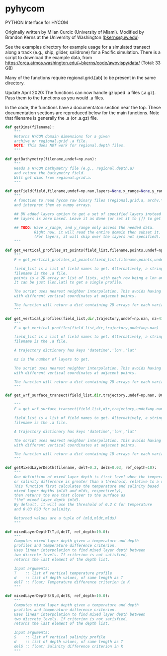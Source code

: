 # pyhycom
PYTHON Interface for HYCOM

Originally written by Milan Curcic (University of Miami).
Modified by Brandon Kerns at the University of Washington (bkerns@uw.edu)

See the examples directory for example usage for a simulated transect
along a track (e.g., ship, glider, saildrone) for a Pacific simulation.
There is a script to download the example data, from
https://orca.atmos.washington.edu/~bkerns/code/awovispy/data/
(Total: 33 GB)

Many of the functions require regional.grid.[ab] to be present
in the same directory.

Update April 2020: The functions can now handle gzipped .a files (.a.gz).
Pass them to the functions as you would .a files.

In the code, the functions have a documentaton section near the top.
These documentation sections are reproduced below for the main functions.
Note that filename is generally the .a (or .a.gz) file.

```Python
def getDims(filename):
    """
    Returns HYCOM domain dimensions for a given
    archive or regional.grid .a file.
    NOTE: This does NOT work for regional.depth files.
    """
```

```Python
def getBathymetry(filename,undef=np.nan):
    """
    Reads a HYCOM bathymetry file (e.g., regional.depth.a)
    and return the bathymetry field.
    Will get dims from regional.grid.a.
    """
```

```Python
def getField(field,filename,undef=np.nan,layers=None,x_range=None,y_range=None):
    """
    A function to read hycom raw binary files (regional.grid.a, archv.*.a and forcing.*.a supported),
    and interpret them as numpy arrays.

    ## BK added layers option to get a set of specified layers instead of the full file.
    ## layers is zero based. Leave it as None (or set it to []) to get all layers.

    ## TODO: Have x_range, and y_range only access the needed data.
             Right now, it will read the entire domain then subset it.
             (For layers, it will skip over the layers not specified).
    """
```

```Python
def get_vertical_profiles_at_points(field_list,filename,points,undef=np.nan):
    """
    F = get_vertical_profiles_at_points(field_list,filename,points,undef=np.nan)

    field_list is a list of field names to get. Alternatively, a string with a single field name.
    filename is the .a file.
    points is a 2D array or list of lists, with each row being a lon and lat.
    It can be just [lon,lat] to get a single profile.

    The script uses nearest neighbor interpolation. This avoids having to deal
    with different vertical coordinates at adjacent points.

    The function will return a dict containing 2D arrays for each variable.
    """
```

```Python
def get_vertical_profiles(field_list,dir,trajectory,undef=np.nan, nz=41, atm_fields=None):
    """
    F = get_vertical_profiles(field_list,dir,trajectory,undef=np.nan)

    field_list is a list of field names to get. Alternatively, a string with a single field name.
    filename is the .a file.

    A trajectory dictionary has keys 'datetime','lon','lat'

    nz is the number of layers to get.

    The script uses nearest neighbor interpolation. This avoids having to deal
    with different vertical coordinates at adjacent points.

    The function will return a dict containing 2D arrays for each variable.
    """
```

```Python
def get_wrf_surface_transect(field_list,dir,trajectory,undef=np.nan, DOM='d01'):

    """
    F = get_wrf_surface_transect(field_list,dir,trajectory,undef=np.nan)

    field_list is a list of field names to get. Alternatively, a string with a single field name.
    filename is the .a file.

    A trajectory dictionary has keys 'datetime','lon','lat'

    The script uses nearest neighbor interpolation. This avoids having to deal
    with different vertical coordinates at adjacent points.

    The function will return a dict containing 1D arrays for each variable.
    """
```

```Python
def getMixedLayerDepth(filename, delT=0.2, delS=0.03, ref_depth=10):
    """
    One definition of mixed layer depth is first level when the temperature
    or salinity difference is greater than a threshold, relative to a reference depth.
    This function first calculates the temperature and salinity based
    mixed layer depths (mldt and mlds, respectively),
    then returns the one that closer to the surface as
    "the" mixed layer depth (mld).
    By default, it will use the threshold of 0.2 C for temperature
    and 0.03 PSU for salinity.

    Returned values are a tuple of (mld,mldt,mlds)
    """
```

```Python
def mixedLayerDepthT(T,d,delT, ref_depth=10.0):
    """
    Computes mixed layer depth given a temperature and depth
    profiles and temperature difference criterion.
    Uses linear interpolation to find mixed layer depth between
    two discrete levels. If criterion is not satisfied,
    returns the last element of the depth list.

    Input arguments:
    T    :: list of vertical temperature profile
    d    :: list of depth values, of same length as T
    delT :: float; Temperature difference criterion in K
    """
```

```Python
def mixedLayerDepthS(S,d,delS, ref_depth=10.0):
    """
    Computes mixed layer depth given a temperature and depth
    profiles and temperature difference criterion.
    Uses linear interpolation to find mixed layer depth between
    two discrete levels. If criterion is not satisfied,
    returns the last element of the depth list.

    Input arguments:
    S    :: list of vertical salinity profile
    d    :: list of depth values, of same length as T
    delS :: float; Salinity difference criterion in K
    """
```
